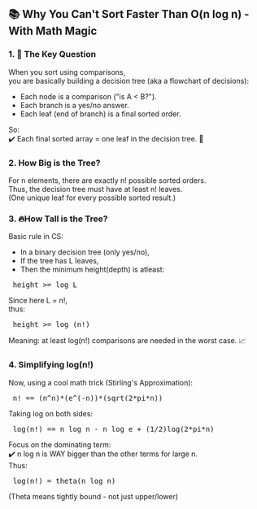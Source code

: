 ## 📚 Why You Can't Sort Faster Than O(n log n) - With Math Magic
### 1. 🎯 The Key Question
When you sort using comparisons,<br>
you are basically building a decision tree (aka a flowchart of decisions):
- Each node is a comparison ("is A < B?").
- Each branch is a yes/no answer.
- Each leaf (end of branch) is a final sorted order.

So: <br>
✔️ Each final sorted array = one leaf in the decision tree. 🌳

### 2. How Big is the Tree?
For n elements, there are exactly n! possible sorted orders.<br>
Thus, the decision tree must have at least n! leaves. <br>
(One unique leaf for every possible sorted result.)

### 3. 🔥How Tall is the Tree?
Basic rule in CS:
- In a binary decision tree (only yes/no),
- If the tree has L leaves,
- Then the minimum height(depth) is atleast:
<pre> height >= log L </pre>
Since here L = n!,<br>
thus:
<pre> height >= log (n!)</pre>
Meaning: at least log(n!) comparisons are needed in the worst case. 📈

### 4. Simplifying log(n!)
Now, using a cool math trick (Stirling's Approximation):
<pre> n! == (n^n)*(e^(-n))*(sqrt(2*pi*n)) </pre>
Taking log on both sides:
<pre> log(n!) == n log n - n log e + (1/2)log(2*pi*n) </pre>
Focus on the dominating term: <br>
✔️ n log n is WAY bigger than the other terms for large n. <br>
Thus:
<pre> log(n!) = theta(n log n) </pre>
(Theta means tightly bound - not just upper/lower)